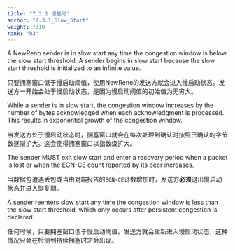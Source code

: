 ```yaml
---
title: "7.3.1 慢启动"
anchor: "7.3.1_Slow_Start"
weight: 7310
rank: "h3"
---
```


A NewReno sender is in slow start any time the congestion window is below the slow start threshold. A sender begins in slow start because the slow start threshold is initialized to an infinite value.

只要拥塞窗口低于慢启动阈值，使用NewReno的发送方就会进入慢启动状态。发送方一开始会处于慢启动状态，是因为慢启动阈值的初始值为无穷大。

While a sender is in slow start, the congestion window increases by the number of bytes acknowledged when each acknowledgment is processed. This results in exponential growth of the congestion window.

当发送方处于慢启动状态时，拥塞窗口就会在每次处理到确认时按照已确认的字节数逐渐扩大。这会使得拥塞窗口以指数级扩大。

The sender MUST exit slow start and enter a recovery period when a packet is lost or when the ECN-CE count reported by its peer increases.

当数据包遭遇丢包或当由对端报告的`ECN-CE`计数增加时，发送方**必须**退出慢启动状态并进入恢复期。

A sender reenters slow start any time the congestion window is less than the slow start threshold, which only occurs after persistent congestion is declared.

任何时候，只要拥塞窗口低于慢启动阈值，发送方就会重新进入慢启动状态，这种情况只会在检测到持续拥塞时才会出现。
